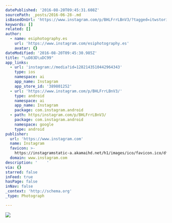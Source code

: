 ```yaml
---
datePublished: '2016-08-20T09:45:31.608Z'
sourcePath: _posts/2016-06-28-.md
isBasedOnUrl: 'https://www.instagram.com/p/BHLFrrLBnV3/?tagged=itwstories'
keywords: []
related: []
author:
  - name: esiphotography.es
    url: 'https://www.instagram.com/esiphotography.es'
    avatar: {}
dateModified: '2016-08-20T09:45:30.985Z'
title: "\uD83D\uDC99"
app_links:
  - url: 'instagram://media?id=1282143510442964343'
    type: ios
    namespace: ai
    app_name: Instagram
    app_store_id: '389801252'
  - url: 'https://www.instagram.com/p/BHLFrrLBnV3/'
    type: android
    namespace: ai
    app_name: Instagram
    package: com.instagram.android
  - path: https/instagram.com/p/BHLFrrLBnV3/
    package: com.instagram.android
    namespace: google
    type: android
publisher:
  url: 'https://www.instagram.com'
  name: Instagram
  favicon: >-
    https://instagramstatic-a.akamaihd.net/h1/images/ico/favicon.ico/dfa85bb1fd63.ico
  domain: www.instagram.com
description: '    '
via: {}
starred: false
inFeed: true
hasPage: false
inNav: false
_context: 'http://schema.org'
_type: Photograph

---
```

![    ](https://imgflo.herokuapp.com/graph/vahj1ThiexotieMo/6d89c5804d1f86561cd236b36cc7b95e/croprotate.jpg?cropheight=437&cropwidth=640&degrees=0&input=https%3A%2F%2Fscontent.cdninstagram.com%2Ft51.2885-15%2Fs640x640%2Fsh0.08%2Fe35%2F13534566_293435614360216_174918130_n.jpg%3Fig_cache_key%3DMTI4MjE0MzUxMDQ0Mjk2NDM0Mw%253D%253D.2&x=0&y=107)